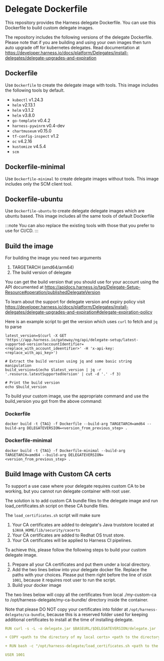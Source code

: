 
# Delegate Dockerfile

This repository provides the Harness delegate Dockerfile. You can use this Dockerfile to build custom delegate images.

The repository includes the following versions of the delegate Dockerfile. Please note that if you are building and using your own images then turn auto upgrade off for kubernetes delegates. Read documentation at https://developer.harness.io/docs/platform/Delegates/install-delegates/delegate-upgrades-and-expiration

## Dockerfile

Use `Dockerfile` to create the delegate image with tools. This image includes the following tools by default.

  - `kubectl` v1.24.3
  - `helm` v2.13.1 
  - `helm` v3.1.2
  - `helm` v3.8.0 
  - `go-template` v0.4.2 
  - `harness-pywinrm` v0.4-dev 
  - `chartmuseum` v0.15.0 
  - `tf-config-inspect` v1.2
  - `oc` v4.2.16
  - `kustomize` v4.5.4
  - `scm`

## Dockerfile-minimal

Use `Dockerfile-minimal` to create delegate images without tools. This image includes only the SCM client tool.

## Dockerfile-ubuntu

Use `Dockerfile-ubuntu` to create delegate delegate images which are ubuntu based. This image includes all the same tools of default Dockerfile

:::note
You can also replace the existing tools with those that you prefer to use for CI/CD.
:::

## Build the image
For building the image you need two arguments
1. TARGETARCH (amd64/arm64) 
2. The build version of delegate 

You can get the build version that you should use for your account using the API documented at https://apidocs.harness.io/tag/Delegate-Setup-Resource#operation/publishedDelegateVersion

To learn about the support for delegate version and expiry policy visit https://developer.harness.io/docs/platform/Delegates/install-delegates/delegate-upgrades-and-expiration#delegate-expiration-policy

Here is an example script to get the version which uses `curl` to fetch and `jq` to parse 

```
latest_version=$(curl -X GET 'https://app.harness.io/gateway/ng/api/delegate-setup/latest-supported-version?accountIdentifier=<replace_with_account_ideentifier>' -H 'x-api-key: <replace_with_api_key>')

# Extract the build version using jq and some basic string manipulation
build_version=$(echo $latest_version | jq -r '.resource.latestSupportedVersion' | cut -d '.' -f 3)

# Print the build version
echo $build_version
```
To build your custom image, use the appropriate command and use the build_version you got from the above command:

### Dockerfile

```
docker build -t {TAG} -f Dockerfile --build-arg TARGETARCH=amd64 --build-arg DELEGATEVERSION=<version_from_previous_step> .
```

### Dockerfile-minimal

```
docker build -t {TAG} -f Dockerfile-minimal --build-arg TARGETARCH=amd64 --build-arg DELEGATEVERSION=<version_from_previous_step> .
```
## Build Image with Custom CA certs
To support a use case where your delegate requires custom CA to be working, but you cannot run delegate container with root user.

The solution is to add custom CA bundle files to the delegate image and run load_certificates.sh script on these CA bundle files.

The `load_certificates.sh` script will make sure
1. Your CA certificates are added to delegate's Java truststore located at `$JAVA_HOME/lib/security/cacerts`
2. Your CA certificates are added to Redhat OS trust store.
3. Your CA certificates will be applied to Harness CI pipelines.

To achieve this, please follow the following steps to build your custom delegate image.
1. Prepare all your CA certificates and put them under a local directory.
2. Add the two lines below into your delegate docker file. Replace the paths with your choices. Please put them right before the line of `USER 1001`, because it requires root user to run the script.
3. Build your docker image

The two lines below will copy all the certificates from local ./my-custom-ca to /opt/harness-delegate/my-ca-bundle/ directory inside the container.

Note that please DO NOT copy your certificates into folder at `/opt/harness-delegate/ca-bundle`, because this is a reserved folder used for keeping additional certificates to install at the time of installing delegate.
```yaml
RUN curl -s -L -o delegate.jar $BASEURL/$DELEGATEVERSION/delegate.jar

+ COPY <path to the directory of my local certs> <path to the directory of certs inside the container>

+ RUN bash -c "/opt/harness-delegate/load_certificates.sh <path to the directory of certs inside the container>"

USER 1001
```